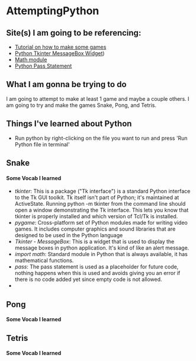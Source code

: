# AttemptingPython
## Site(s) I am going to be referencing:
- [Tutorial on how to make some games](https://www.youtube.com/watch?v=XGf2GcyHPhc&ab_channel=freeCodeCamp.org)
- [Python Tkinter MessageBox Widget](https://www.geeksforgeeks.org/python-tkinter-messagebox-widget/#:~:text=Python%20Tkinter%20%E2%80%93%20MessageBox%20Widget%20is,title%2C%20message%20%5B%2C%20options%5D))
- [Math module](https://www.programiz.com/python-programming/modules/math#:~:text=The%20math%20module%20is%20a,the%20module%20using%20import%20math%20.&text=This%20module%20does%20not%20support,module%20is%20the%20complex%20counterpart.)
- [Python Pass Statement](https://www.w3schools.com/python/ref_keyword_pass.asp#:~:text=Python%20pass%20Statement&text=The%20pass%20statement%20is%20used,empty%20code%20is%20not%20allowed.)

## What I am gonna be trying to do
I am going to attempt to make at least 1 game and maybe a couple others. I am going to try and make the games Snake, Pong, and Tetris.

## Things I've learned about Python
- Run python by right-clicking on the file you want to run and press 'Run Python file in terminal'


## Snake
#### Some Vocab I learned
- *tkinter*: This is a package ("Tk interface") is a standard Python interface to the Tk GUI toolkit. Tk itself isn't part of Python; it's maintained at ActiveState. Running python -m tkinter from the command line should open a window demonstrating the Tk interface. This lets you know that tkinter is properly installed and which version of Tcl/Tk is installed. 
- *pygame*: Cross-platform set of Python modules made for writing video games. It includes computer graphics and sound libraries that are designed to be used in the Python language
- *Tkinter - MessageBox*: This is a widget that is used to display the message boxes in python application. It's kind of like an alert message.
- *import math*: Standard module in Python that is always available, it has mathematical functions.
- *pass*: The pass statement is used as a placeholder for future code, nothing happens when this is used and avoids giving you an error if there is no code added yet since empty code is not allowed.
- 
## Pong
#### Some Vocab I learned

## Tetris
#### Some Vocab I learned